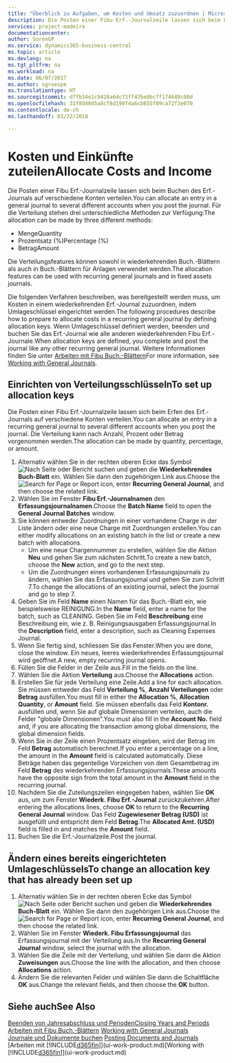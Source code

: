 ```yaml
---
title: "Überblick zu Aufgaben, um Kosten und Umsatz zuzuordnen | Microsoft Docs"
description: Die Posten einer Fibu Erf.-Journalzeile lassen sich beim Erfen des Erf.-Journals auf verschiedene Konten verteilen.
services: project-madeira
documentationcenter: 
author: SorenGP
ms.service: dynamics365-business-central
ms.topic: article
ms.devlang: na
ms.tgt_pltfrm: na
ms.workload: na
ms.date: 06/07/2017
ms.author: sgroespe
ms.translationtype: HT
ms.sourcegitcommit: d7fb34e1c9428a64c71ff47be8bcff174649c00d
ms.openlocfilehash: 31f8d40d5a8cf8d190f4a6cb655f09ca72f3e070
ms.contentlocale: de-ch
ms.lasthandoff: 03/22/2018

---
```

# <a name="allocate-costs-and-income"></a><span data-ttu-id="320f3-103">Kosten und Einkünfte zuteilen</span><span class="sxs-lookup"><span data-stu-id="320f3-103">Allocate Costs and Income</span></span>
<span data-ttu-id="320f3-104">Die Posten einer Fibu Erf.-Journalzeile lassen sich beim Buchen des Erf.-Journals auf verschiedene Konten verteilen.</span><span class="sxs-lookup"><span data-stu-id="320f3-104">You can allocate an entry in a general journal to several different accounts when you post the journal.</span></span> <span data-ttu-id="320f3-105">Für die Verteilung stehen drei unterschiedliche Methoden zur Verfügung:</span><span class="sxs-lookup"><span data-stu-id="320f3-105">The allocation can be made by three different methods:</span></span>

* <span data-ttu-id="320f3-106">Menge</span><span class="sxs-lookup"><span data-stu-id="320f3-106">Quantity</span></span>
* <span data-ttu-id="320f3-107">Prozentsatz (%)</span><span class="sxs-lookup"><span data-stu-id="320f3-107">Percentage (%)</span></span>
* <span data-ttu-id="320f3-108">Betrag</span><span class="sxs-lookup"><span data-stu-id="320f3-108">Amount</span></span>

<span data-ttu-id="320f3-109">Die Verteilungsfeatures können sowohl in wiederkehrenden Buch.-Blättern als auch in Buch.-Blättern für Anlagen verwendet werden.</span><span class="sxs-lookup"><span data-stu-id="320f3-109">The allocation features can be used with recurring general journals and in fixed assets journals.</span></span>
<!--You can also distribute the cost or revenue of a line to an intercompany partner when you post a sales or purchase document. When you post the document, a line will be posted in your general journal, and a corresponding line will be created in the intercompany outbox.-->

<span data-ttu-id="320f3-110">Die folgenden Verfahren beschreiben, was bereitgestellt werden muss, um Kosten in einem wiederkehrenden Erf.-Journal zuzuordnen, indem Umlageschlüssel eingerichtet werden.</span><span class="sxs-lookup"><span data-stu-id="320f3-110">The following procedures describe how to prepare to allocate costs in a recurring general journal by defining allocation keys.</span></span> <span data-ttu-id="320f3-111">Wenn Umlageschlüssel definiert werden, beenden und buchen Sie das Erf.-Journal wie alle anderen wiederkehrenden Fibu Erf.-Journale.</span><span class="sxs-lookup"><span data-stu-id="320f3-111">When allocation keys are defined, you complete and post the journal like any other recurring general journal.</span></span> <span data-ttu-id="320f3-112">Weitere Informationen finden Sie unter [Arbeiten mit Fibu Buch.-Blättern](ui-work-general-journals.md)</span><span class="sxs-lookup"><span data-stu-id="320f3-112">For more information, see [Working with General Journals](ui-work-general-journals.md).</span></span>

## <a name="to-set-up-allocation-keys"></a><span data-ttu-id="320f3-113">Einrichten von Verteilungsschlüsseln</span><span class="sxs-lookup"><span data-stu-id="320f3-113">To set up allocation keys</span></span>
<span data-ttu-id="320f3-114">Die Posten einer Fibu Erf.-Journalzeile lassen sich beim Erfen des Erf.-Journals auf verschiedene Konten verteilen.</span><span class="sxs-lookup"><span data-stu-id="320f3-114">You can allocate an entry in a recurring general journal to several different accounts when you post the journal.</span></span> <span data-ttu-id="320f3-115">Die Verteilung kann nach Anzahl, Prozent oder Betrag vorgenommen werden.</span><span class="sxs-lookup"><span data-stu-id="320f3-115">The allocation can be made by quantity, percentage, or amount.</span></span>
1. <span data-ttu-id="320f3-116">Alternativ wählen Sie in der rechten oberen Ecke das Symbol ![Nach Seite oder Bericht suchen](media/ui-search/search_small.png "Nach Seite oder Bericht suchen") und geben die **Wiederkehrendes Buch-Blatt** ein. Wählen Sie dann den zugehörigen Link aus.</span><span class="sxs-lookup"><span data-stu-id="320f3-116">Choose the ![Search for Page or Report](media/ui-search/search_small.png "Search for Page or Report icon") icon, enter **Recurring General Journal**, and then choose the related link.</span></span>
2. <span data-ttu-id="320f3-117">Wählen Sie im Fenster **Fibu Erf.-Journalnamen** den **Erfassungsjournalnamen**.</span><span class="sxs-lookup"><span data-stu-id="320f3-117">Choose the **Batch Name** field to open the **General Journal Batches** window.</span></span>
3. <span data-ttu-id="320f3-118">Sie können entweder Zuordnungen in einer vorhandene Charge in der Liste ändern oder eine neue Charge mit Zuordnungen erstellen.</span><span class="sxs-lookup"><span data-stu-id="320f3-118">You can either modify allocations on an existing batch in the list or create a new batch with allocations.</span></span>
   * <span data-ttu-id="320f3-119">Um eine neue Chargennummer zu erstellen, wählen Sie die Aktion **Neu** und gehen Sie zum nächsten Schritt.</span><span class="sxs-lookup"><span data-stu-id="320f3-119">To create a new batch, choose the **New** action, and go to the next step.</span></span>
   * <span data-ttu-id="320f3-120">Um die Zuordnungen eines vorhandenen Erfassungsjournals zu ändern, wählen Sie das Erfassungsjournal und gehen Sie zum Schritt 7.</span><span class="sxs-lookup"><span data-stu-id="320f3-120">To change the allocations of an existing journal, select the journal and go to step 7.</span></span>    
4. <span data-ttu-id="320f3-121">Geben Sie im Feld **Name** einen Namen für das Buch.-Blatt ein, wie beispielsweise REINIGUNG.</span><span class="sxs-lookup"><span data-stu-id="320f3-121">In the **Name** field, enter a name for the batch, such as CLEANING.</span></span> <span data-ttu-id="320f3-122">Geben Sie im Feld **Beschreibung** eine Beschreibung ein, wie z. B. Reinigungsausgaben Erfassungsjournal.</span><span class="sxs-lookup"><span data-stu-id="320f3-122">In the **Description** field, enter a description, such as Cleaning Expenses Journal.</span></span>
5. <span data-ttu-id="320f3-123">Wenn Sie fertig sind, schliessen Sie das Fenster.</span><span class="sxs-lookup"><span data-stu-id="320f3-123">When you are done, close the window.</span></span> <span data-ttu-id="320f3-124">Ein neues, leeres wiederkehrendes Erfassungsjournal wird geöffnet.</span><span class="sxs-lookup"><span data-stu-id="320f3-124">A new, empty recurring journal opens.</span></span>
6. <span data-ttu-id="320f3-125">Füllen Sie die Felder in der Zeile aus.</span><span class="sxs-lookup"><span data-stu-id="320f3-125">Fill in the fields on the line.</span></span>
7. <span data-ttu-id="320f3-126">Wählen Sie die Aktion **Verteilung** aus.</span><span class="sxs-lookup"><span data-stu-id="320f3-126">Choose the **Allocations** action.</span></span>
8. <span data-ttu-id="320f3-127">Erstellen Sie für jede Verteilung eine Zeile.</span><span class="sxs-lookup"><span data-stu-id="320f3-127">Add a line for each allocation.</span></span> <span data-ttu-id="320f3-128">Sie müssen entweder das Feld **Verteilung %**, **Anzahl Verteilungen** oder **Betrag** ausfüllen.</span><span class="sxs-lookup"><span data-stu-id="320f3-128">You must fill in either the **Allocation %**, **Allocation Quantity**, or **Amount** field.</span></span> <span data-ttu-id="320f3-129">Sie müssen ebenfalls das Feld **Kontonr.** ausfüllen und, wenn Sie auf globale Dimensionen verteilen, auch die Felder "globale Dimensionen".</span><span class="sxs-lookup"><span data-stu-id="320f3-129">You must also fill in the **Account No.** field and, if you are allocating the transaction among global dimensions, the global dimension fields.</span></span>
9. <span data-ttu-id="320f3-130">Wenn Sie in der Zeile einen Prozentsatz eingeben, wird der Betrag im Feld **Betrag** automatisch berechnet.</span><span class="sxs-lookup"><span data-stu-id="320f3-130">If you enter a percentage on a line, the amount in the **Amount** field is calculated automatically.</span></span> <span data-ttu-id="320f3-131">Diese Beträge haben das gegenteilige Vorzeichen von dem Gesamtbetrag im Feld **Betrag** des wiederkehrenden Erfassungsjournals.</span><span class="sxs-lookup"><span data-stu-id="320f3-131">These amounts have the opposite sign from the total amount in the **Amount** field in the recurring journal.</span></span>
10. <span data-ttu-id="320f3-132">Nachdem Sie die Zuteilungszeilen eingegeben haben, wählen Sie **OK** aus, um zum Fenster **Wiederk. Fibu Erf.-Journal** zurückzukehren.</span><span class="sxs-lookup"><span data-stu-id="320f3-132">After entering the allocations lines, choose **OK** to return to the **Recurring General Journal** window.</span></span> <span data-ttu-id="320f3-133">Das Feld **Zugewiesener Betrag (USD)** ist ausgefüllt und entspricht dem Feld **Betrag**.</span><span class="sxs-lookup"><span data-stu-id="320f3-133">The **Allocated Amt. (USD)** field is filled in and matches the **Amount** field.</span></span>
11. <span data-ttu-id="320f3-134">Buchen Sie die Erf.-Journalzeile.</span><span class="sxs-lookup"><span data-stu-id="320f3-134">Post the journal.</span></span>

## <a name="to-change-an-allocation-key-that-has-already-been-set-up"></a><span data-ttu-id="320f3-135">Ändern eines bereits eingerichteten Umlageschlüssels</span><span class="sxs-lookup"><span data-stu-id="320f3-135">To change an allocation key that has already been set up</span></span>
1. <span data-ttu-id="320f3-136">Alternativ wählen Sie in der rechten oberen Ecke das Symbol ![Nach Seite oder Bericht suchen](media/ui-search/search_small.png "Nach Seite oder Bericht suchen") und geben die **Wiederkehrendes Buch-Blatt** ein. Wählen Sie dann den zugehörigen Link aus.</span><span class="sxs-lookup"><span data-stu-id="320f3-136">Choose the ![Search for Page or Report](media/ui-search/search_small.png "Search for Page or Report icon") icon, enter **Recurring General Journal**, and then choose the related link.</span></span>
2. <span data-ttu-id="320f3-137">Wählen Sie im Fenster **Wiederk. Fibu Erfassungsjournal** das Erfassungsjournal mit der Verteilung aus.</span><span class="sxs-lookup"><span data-stu-id="320f3-137">In the **Recurring General Journal** window, select the journal with the allocation.</span></span>
3. <span data-ttu-id="320f3-138">Wählen Sie die Zeile mit der Verteilung, und wählen Sie dann die Aktion **Zuweisungen** aus.</span><span class="sxs-lookup"><span data-stu-id="320f3-138">Choose the line with the allocation, and then choose **Allocations** action.</span></span>
4. <span data-ttu-id="320f3-139">Ändern Sie die relevanten Felder und wählen Sie dann die Schaltfläche **OK** aus.</span><span class="sxs-lookup"><span data-stu-id="320f3-139">Change the relevant fields, and then choose the **OK** button.</span></span>

## <a name="see-also"></a><span data-ttu-id="320f3-140">Siehe auch</span><span class="sxs-lookup"><span data-stu-id="320f3-140">See Also</span></span>
[<span data-ttu-id="320f3-141">Beenden von Jahresabschluss und Perioden</span><span class="sxs-lookup"><span data-stu-id="320f3-141">Closing Years and Periods</span></span>](year-close-years-periods.md)  
<span data-ttu-id="320f3-142">[Arbeiten mit Fibu Buch.-Blättern](ui-work-general-journals.md)  </span><span class="sxs-lookup"><span data-stu-id="320f3-142">[Working with General Journals](ui-work-general-journals.md)  </span></span>  
<span data-ttu-id="320f3-143">[Journale und Dokumente buchen](ui-post-documents-journals.md)  </span><span class="sxs-lookup"><span data-stu-id="320f3-143">[Posting Documents and Journals](ui-post-documents-journals.md)  </span></span>  
<span data-ttu-id="320f3-144">[Arbeiten mit [!INCLUDE[d365fin](includes/d365fin_md.md)]](ui-work-product.md)</span><span class="sxs-lookup"><span data-stu-id="320f3-144">[Working with [!INCLUDE[d365fin](includes/d365fin_md.md)]](ui-work-product.md)</span></span>

